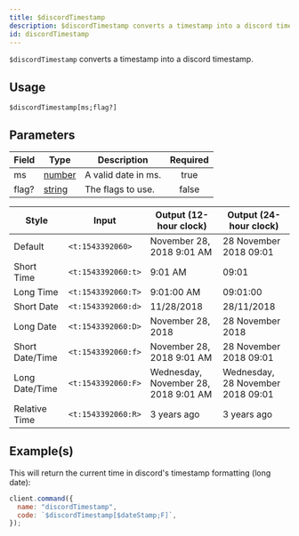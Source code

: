 ```yaml
---
title: $discordTimestamp
description: $discordTimestamp converts a timestamp into a discord timestamp.
id: discordTimestamp
---
```


`$discordTimestamp` converts a timestamp into a discord timestamp.

## Usage

```aoi 
$discordTimestamp[ms;flag?] 
```

## Parameters

| Field | Type                                                                                              | Description         | Required |
| ----- | ------------------------------------------------------------------------------------------------- | ------------------- | :------: |
| ms    | [number](https://developer.mozilla.org/en-US/docs/Web/JavaScript/Reference/Global_Objects/Number) | A valid date in ms. |   true   |
| flag? | [string](https://developer.mozilla.org/en-US/docs/Web/JavaScript/Reference/Global_Objects/String) | The flags to use.   |  false   |

| Style           | Input              | Output (12-hour clock)               | Output (24-hour clock)            |
| --------------- | ------------------ | ------------------------------------ | --------------------------------- |
| Default         | `<t:1543392060>`   | November 28, 2018 9:01 AM            | 28 November 2018 09:01            |
| Short Time      | `<t:1543392060:t>` | 9:01 AM                              | 09:01                             |
| Long Time       | `<t:1543392060:T>` | 9:01:00 AM                           | 09:01:00                          |
| Short Date      | `<t:1543392060:d>` | 11/28/2018                           | 28/11/2018                        |
| Long Date       | `<t:1543392060:D>` | November 28, 2018                    | 28 November 2018                  |
| Short Date/Time | `<t:1543392060:f>` | November 28, 2018 9:01 AM            | 28 November 2018 09:01            |
| Long Date/Time  | `<t:1543392060:F>` | Wednesday, November 28, 2018 9:01 AM | Wednesday, 28 November 2018 09:01 |
| Relative Time   | `<t:1543392060:R>` | 3 years ago                          | 3 years ago                       |

## Example(s)

This will return the current time in discord's timestamp formatting (long date):

```js
client.command({
  name: "discordTimestamp",
  code: `$discordTimestamp[$dateStamp;F]`,
});
```
